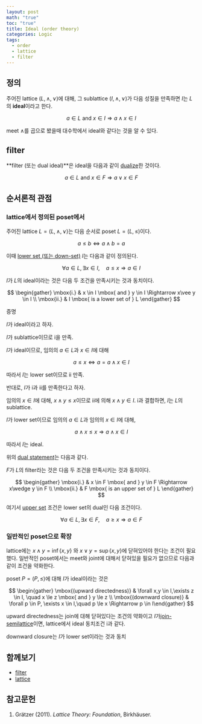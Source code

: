```yaml
---
layout: post
math: "true"
toc: "true"
title: Ideal (order theory)
categories: Logic
tags:
  - order
  - lattice
  - filter
---
```

## 정의

주어진 lattice ${ (L, \wedge, \vee) }$에 대해, 그 sublattice ${ (I,\wedge,\vee) }$가 다음 성질을 만족하면 ${ I }$는 ${ L }$의 **ideal**이라고 한다.

$$ a \in L \mbox{ and }  x \in I \Rightarrow a \wedge x \in I $$

meet ${ \wedge }$를 곱으로 봤을때 ${ }$대수학에서 ideal와 같다는 것을 알 수 있다.

## filter

**filter (또는 dual ideal)**은 ideal을 다음과 같이 [dualize](https://paraconsistent.github.io/logic/2024/03/03/duality-(order-theory).html)한 것이다.

$$ a \in L \mbox{ and } x \in F \Rightarrow a \vee x \in F $$

## 순서론적 관점


### lattice에서 정의된 poset에서

주어진 lattice ${ L=(L,\wedge,\vee) }$는 다음 순서로 poset ${ L=(L,\le) }$이다.

$$ a \le b \iff a \wedge b = a $$

이때 [lower set (또는 down-set)](https://paraconsistent.github.io/logic/2024/02/28/upper-set.html#%EC%A0%95%EC%9D%98) ${ I }$는 다음과 같이 정의된다.

$$ \forall   a \in L, \exists x \in I,\quad a \le x \Rightarrow a \in I $$

${ I }$가 ${ L }$의 ideal이라는 것은 다음 두 조건을 만족시키는 것과 동치이다.

$$ \begin{gather} \mbox{i.} & x \in I \mbox{ and } y \in I \Rightarrow x\vee y \in I \\ \mbox{ii.} & I \mbox{ is a lower set of } L \end{gather} $$

증명

${ I }$가 ideal이라고 하자.

${ I }$가 sublattice이므로 i을 만족.

${ I }$가 ideal이므로, 임의의 ${ a \in L }$과 ${ x \in I }$에 대해

$$ a \le x \iff a=a \wedge x \in I $$

따라서 ${ I }$는 lower set이므로 ii 만족.

반대로, ${ I }$가 i과 ii를 만족한다고 하자.

임의의 ${ x \in I }$에 대해, ${ x \wedge y \le x }$이므로 ii에 의해 ${ x \wedge y \in I }$. i과 결합하면, ${ I }$는 ${ L }$의 sublattice.

${ I }$가 lower set이므로 임의의 ${ a \in L }$과 임의의 ${ x \in I }$에 대해,

$$ a \wedge x \le x \Rightarrow a\wedge x \in I  $$

따라서 ${ I }$는 ideal.

위의 [dual statement](https://paraconsistent.github.io/logic/2024/03/03/duality-(order-theory).html)는 다음과 같다.

${ F }$가 ${ L }$의 filter라는 것은 다음 두 조건을 만족시키는 것과 동치이다.

$$ \begin{gather} \mbox{i.} & x \in F \mbox{ and } y \in F \Rightarrow x\wedge y \in F \\ \mbox{ii.} & F \mbox{ is an upper set of } L \end{gather} $$

여기서 [upper set](https://paraconsistent.github.io/logic/2024/02/28/upper-set.html) 조건은 lower set의 dual인 다음 조건이다.

$$ \forall a \in L, \exists x \in F, \quad a \ge x \Rightarrow a \in F  $$

### 일반적인 poset으로 확장

lattice에는 ${ x \wedge y = \inf \{ x,y \} }$ 와 ${ x \vee y = \sup \{ x,y \} }$에 닫혀있어야 한다는 조건이 필요했다. 일반적인 poset에서는 meet와 joint에 대해서 닫혀있을 필요가 없으므로 다음과 같이 조건을 약화한다.

poset ${ P=(P,\le) }$에 대해 ${ I }$가 ideal이라는 것은

$$ \begin{gather} \mbox{(upward directedness)} & \forall x,y \in I,\exists z \in I, \quad x \le z \mbox{ and } y \le z \\ \mbox{(downward closure)} & \forall p \in P, \exists x \in I,\quad p \le x \Rightarrow p \in I\end{gather} $$

upward directedness는 join에 대해 닫혀있다는 조건의 약화이고 ${ I }$가[join-semilattice](https://paraconsistent.github.io/logic/2024/02/27/lattice.html#semilattice)이면, lattice에서 ideal 동치조건 i과 같다.

downward closure는 ${ I }$가 lower set이라는 것과 동치

## 함께보기

- [filter](https://paraconsistent.github.io/logic/2024/02/27/filter.html)
- [lattice](https://paraconsistent.github.io/logic/2024/02/27/lattice.html)

## 참고문헌

1. Grätzer (2011). *Lattice Theory: Foundation*, Birkhäuser.